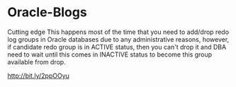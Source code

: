 # Oracle-Blogs
Cutting edge 
This happens most of the time that you need to add/drop redo log groups in Oracle databases due to any administrative reasons, however, if candidate redo group is in ACTIVE status, then you can't drop it and DBA need to wait until this comes in INACTIVE status to become this group available from drop.

http://bit.ly/2ppOOyu

